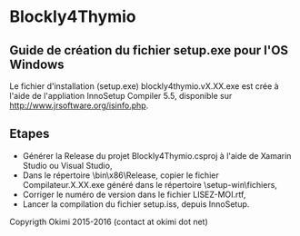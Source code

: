 Blockly4Thymio
==============

Guide de création du fichier setup.exe pour l'OS Windows
--------------------------------------------------------

Le fichier d'installation (setup.exe) blockly4thymio.vX.XX.exe est crée à l'aide de l'appliation InnoSetup Compiler 5.5, disponible sur http://www.jrsoftware.org/isinfo.php.

Etapes
------

* Générer la Release du projet Blockly4Thymio.csproj à l'aide de Xamarin Studio ou Visual Studio,
* Dans le répertoire \bin\x86\Release, copier le fichier Compilateur.X.XX.exe généré dans le répertoire \setup-win\fichiers,
* Corriger le numéro de version dans le fichier LISEZ-MOI.rtf,
* Lancer la compilation du fichier setup.iss, depuis InnoSetup.

Copyrigth Okimi 2015-2016 (contact at okimi dot net)
